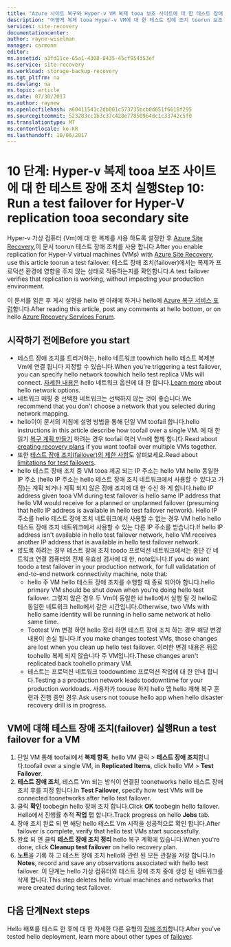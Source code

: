 ```yaml
---
title: "Azure 사이트 복구와 Hyper-v VM 복제 tooa 보조 사이트에 대 한 테스트 장애 조치 aaaRun | Microsoft Docs"
description: "어떻게 복제 tooa Hyper-v VM에 대 한 테스트 장애 조치 toorun 보조 System Center VMM 인 사이트를 Azure Site Recovery에 설명 합니다."
services: site-recovery
documentationcenter: 
author: rayne-wiselman
manager: carmonm
editor: 
ms.assetid: a3fd11ce-65a1-4308-8435-45cf954353ef
ms.service: site-recovery
ms.workload: storage-backup-recovery
ms.tgt_pltfrm: na
ms.devlang: na
ms.topic: article
ms.date: 07/30/2017
ms.author: raynew
ms.openlocfilehash: a60411541c2db001c573735bcb0d651f6618f295
ms.sourcegitcommit: 523283cc1b3c37c428e77850964dc1c33742c5f0
ms.translationtype: MT
ms.contentlocale: ko-KR
ms.lasthandoff: 10/06/2017
---
```

# <a name="step-10-run-a-test-failover-for-hyper-v-replication-tooa-secondary-site"></a><span data-ttu-id="1f3a6-103">10 단계: Hyper-v 복제 tooa 보조 사이트에 대 한 테스트 장애 조치 실행</span><span class="sxs-lookup"><span data-stu-id="1f3a6-103">Step 10: Run a test failover for Hyper-V replication tooa secondary site</span></span>


<span data-ttu-id="1f3a6-104">Hyper-v 가상 컴퓨터 (Vm)에 대 한 복제를 사용 하도록 설정한 후 [Azure Site Recovery](site-recovery-overview.md),이 문서 toorun 테스트 장애 조치를 사용 합니다.</span><span class="sxs-lookup"><span data-stu-id="1f3a6-104">After you enable replication for Hyper-V virtual machines (VMs) with [Azure Site Recovery](site-recovery-overview.md), use this article toorun a test failover.</span></span> <span data-ttu-id="1f3a6-105">테스트 장애 조치(failover)에서는 복제가 프로덕션 환경에 영향을 주지 않는 상태로 작동하는지를 확인합니다.</span><span class="sxs-lookup"><span data-stu-id="1f3a6-105">A test failover verifies that replication is working, without impacting your production environment.</span></span> 


<span data-ttu-id="1f3a6-106">이 문서를 읽은 후 게시 설명을 hello 맨 아래에 하거나 hello에 [Azure 복구 서비스 포럼](https://social.msdn.microsoft.com/forums/azure/home?forum=hypervrecovmgr)합니다.</span><span class="sxs-lookup"><span data-stu-id="1f3a6-106">After reading this article, post any comments at hello bottom, or on hello [Azure Recovery Services Forum](https://social.msdn.microsoft.com/forums/azure/home?forum=hypervrecovmgr).</span></span>


## <a name="before-you-start"></a><span data-ttu-id="1f3a6-107">시작하기 전에</span><span class="sxs-lookup"><span data-stu-id="1f3a6-107">Before you start</span></span>

- <span data-ttu-id="1f3a6-108">테스트 장애 조치를 트리거하는, hello 네트워크 toowhich hello 테스트 복제본 Vm에 연결 됩니다 지정할 수 있습니다.</span><span class="sxs-lookup"><span data-stu-id="1f3a6-108">When you're triggering a test failover, you can specify hello network toowhich hello test replica VMs will connect.</span></span> <span data-ttu-id="1f3a6-109">[자세한 내용은](site-recovery-test-failover-vmm-to-vmm.md#network-options-in-site-recovery) hello 네트워크 옵션에 대 한 합니다.</span><span class="sxs-lookup"><span data-stu-id="1f3a6-109">[Learn more](site-recovery-test-failover-vmm-to-vmm.md#network-options-in-site-recovery) about hello network options.</span></span>
- <span data-ttu-id="1f3a6-110">네트워크 매핑 중 선택한 네트워크는 선택하지 않는 것이 좋습니다.</span><span class="sxs-lookup"><span data-stu-id="1f3a6-110">We recommend that you don't choose a network that you selected during network mapping.</span></span>
- <span data-ttu-id="1f3a6-111">hello이이 문서의 지침에 설명 방법을 통해 단일 VM toofail 합니다.</span><span class="sxs-lookup"><span data-stu-id="1f3a6-111">hello instructions in this article describe how toofail over a single VM.</span></span> <span data-ttu-id="1f3a6-112">에 대 한 읽기 [복구 계획 만들기](site-recovery-create-recovery-plans.md) 하려는 경우 toofail 여러 Vm에 함께 합니다.</span><span class="sxs-lookup"><span data-stu-id="1f3a6-112">Read about [creating recovery plans](site-recovery-create-recovery-plans.md) if you want toofail over multiple VMs together.</span></span>
- <span data-ttu-id="1f3a6-113">또한 [테스트 장애 조치(failover)의 제한 사항](site-recovery-test-failover-vmm-to-vmm.md#things-to-note)도 살펴보세요.</span><span class="sxs-lookup"><span data-stu-id="1f3a6-113">Read about [limitations for test failovers](site-recovery-test-failover-vmm-to-vmm.md#things-to-note).</span></span>
- <span data-ttu-id="1f3a6-114">hello 테스트 장애 조치 중 VM tooa 제공 되는 IP 주소는 hello VM hello 동일한 IP 주소 (hello IP 주소는 hello 테스트 장애 조치 네트워크에서 사용할 수 있다고 가정)는 계획 되거나 계획 되지 않은 장애 조치에 대 한 수신 하 게 합니다.</span><span class="sxs-lookup"><span data-stu-id="1f3a6-114">hello IP address given tooa VM during test failover is hello same IP address that hello VM would receive for a planned or unplanned failover (presuming that hello IP address is available in hello test failover network).</span></span> <span data-ttu-id="1f3a6-115">Hello IP 주소를 hello 테스트 장애 조치 네트워크에서 사용할 수 없는 경우 VM hello hello 테스트 장애 조치 네트워크에서 사용할 수 있는 다른 IP 주소를 받습니다.</span><span class="sxs-lookup"><span data-stu-id="1f3a6-115">If hello IP address isn't available in hello test failover network, hello VM receives another IP address that is available in hello test failover network.</span></span>
- <span data-ttu-id="1f3a6-116">않도록 하려는 경우 테스트 장애 조치 toodo 프로덕션 네트워크에서는 종단 간 네트워크 연결 컴퓨터의 전체 유효성 검사에 대 한, note입니다.</span><span class="sxs-lookup"><span data-stu-id="1f3a6-116">If you do want toodo a test failover in your production network, for full validatation of end-to-end network connectivity machine, note that:</span></span>
    - <span data-ttu-id="1f3a6-117">hello 주 VM hello 테스트 장애 조치를 수행할 때 종료 되어야 합니다.</span><span class="sxs-lookup"><span data-stu-id="1f3a6-117">hello primary VM should be shut down when you're doing hello test failover.</span></span> <span data-ttu-id="1f3a6-118">그렇지 않은 경우 두 Vm이 동일한 id hello에서 실행 될 것 hello로 동일한 네트워크 hello에서 같은 시간입니다.</span><span class="sxs-lookup"><span data-stu-id="1f3a6-118">Otherwise, two VMs with hello same identity will be running in hello same network at hello same time.</span></span> 
    - <span data-ttu-id="1f3a6-119">Tootest Vm 변경 하면 hello 정리 하면 테스트 장애 조치 하는 경우 해당 변경 내용이 손실 됩니다.</span><span class="sxs-lookup"><span data-stu-id="1f3a6-119">If you make changes tootest VMs, those changes are lost when you clean up hello test failover.</span></span> <span data-ttu-id="1f3a6-120">이러한 변경 내용은 뒤로 toohello 복제 되지 않습니다 주 VM입니다.</span><span class="sxs-lookup"><span data-stu-id="1f3a6-120">These changes aren't replicated back toohello primary VM.</span></span>
    - <span data-ttu-id="1f3a6-121">테스트는 프로덕션 네트워크 toodowntime 프로덕션 작업에 대 한 안내 합니다.</span><span class="sxs-lookup"><span data-stu-id="1f3a6-121">Testing a a production network leads toodowntime for your production workloads.</span></span> <span data-ttu-id="1f3a6-122">사용자가 toouse 하지 hello 앱 hello 재해 복구 훈련과 진행 중인 경우.</span><span class="sxs-lookup"><span data-stu-id="1f3a6-122">Ask users not toouse hello app when hello disaster recovery drill is in progress.</span></span>  


## <a name="run-a-test-failover-for-a-vm"></a><span data-ttu-id="1f3a6-123">VM에 대해 테스트 장애 조치(failover) 실행</span><span class="sxs-lookup"><span data-stu-id="1f3a6-123">Run a test failover for a VM</span></span>

1. <span data-ttu-id="1f3a6-124">단일 VM 통해 toofail에서 **복제 항목**, hello VM 클릭 > **테스트 장애 조치**합니다.</span><span class="sxs-lookup"><span data-stu-id="1f3a6-124">toofail over a single VM, in **Replicated Items**, click hello VM > **Test Failover**.</span></span>
2. <span data-ttu-id="1f3a6-125">**테스트 장애 조치**, 테스트 Vm 되는 방식이 연결된 toonetworks hello 테스트 장애 조치 후를 지정 합니다.</span><span class="sxs-lookup"><span data-stu-id="1f3a6-125">In **Test Failover**, specify how test VMs will be connected toonetworks after hello test failover.</span></span> 
3. <span data-ttu-id="1f3a6-126">클릭 **확인** toobegin hello 장애 조치 합니다.</span><span class="sxs-lookup"><span data-stu-id="1f3a6-126">Click **OK** toobegin hello failover.</span></span> <span data-ttu-id="1f3a6-127">Hello에서 진행률 추적 **작업** 탭 합니다.</span><span class="sxs-lookup"><span data-stu-id="1f3a6-127">Track progress on hello **Jobs** tab.</span></span>
5. <span data-ttu-id="1f3a6-128">장애 조치 완료 되 면 해당 hello 테스트 Vm 시작을 성공적으로 확인 합니다.</span><span class="sxs-lookup"><span data-stu-id="1f3a6-128">After failover is complete, verify that hello test VMs start successfully.</span></span>
6. <span data-ttu-id="1f3a6-129">완료 되 면 클릭 **테스트 장애 조치 정리** hello 복구 계획에 있습니다.</span><span class="sxs-lookup"><span data-stu-id="1f3a6-129">When you're done, click **Cleanup test failover** on hello recovery plan.</span></span>
7. <span data-ttu-id="1f3a6-130">**노트**을 기록 하 고 테스트 장애 조치 hello와 관련 된 모든 관찰을 저장 합니다.</span><span class="sxs-lookup"><span data-stu-id="1f3a6-130">In **Notes**, record and save any observations associated with hello test failover.</span></span> <span data-ttu-id="1f3a6-131">이 단계는 hello 가상 컴퓨터와 테스트 장애 조치 중에 생성 된 네트워크를 삭제 합니다.</span><span class="sxs-lookup"><span data-stu-id="1f3a6-131">This step deletes hello virtual machines and networks that were created during test failover.</span></span>


## <a name="next-steps"></a><span data-ttu-id="1f3a6-132">다음 단계</span><span class="sxs-lookup"><span data-stu-id="1f3a6-132">Next steps</span></span>

<span data-ttu-id="1f3a6-133">Hello 배포를 테스트 한 후에 대 한 자세한 다른 유형의 [장애 조치](site-recovery-failover.md)합니다.</span><span class="sxs-lookup"><span data-stu-id="1f3a6-133">After you've tested hello deployment, learn more about other types of [failover](site-recovery-failover.md).</span></span>
